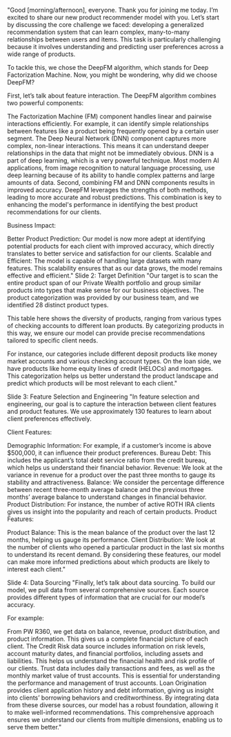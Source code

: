 "Good [morning/afternoon], everyone. Thank you for joining me today. I’m excited to share our new product recommender model with you. Let’s start by discussing the core challenge we faced: developing a generalized recommendation system that can learn complex, many-to-many relationships between users and items. This task is particularly challenging because it involves understanding and predicting user preferences across a wide range of products.

To tackle this, we chose the DeepFM algorithm, which stands for Deep Factorization Machine. Now, you might be wondering, why did we choose DeepFM?

First, let’s talk about feature interaction. The DeepFM algorithm combines two powerful components:

The Factorization Machine (FM) component handles linear and pairwise interactions efficiently. For example, it can identify simple relationships between features like a product being frequently opened by a certain user segment.
The Deep Neural Network (DNN) component captures more complex, non-linear interactions. This means it can understand deeper relationships in the data that might not be immediately obvious. DNN is a part of deep learning, which is a very powerful technique. Most modern AI applications, from image recognition to natural language processing, use deep learning because of its ability to handle complex patterns and large amounts of data.
Second, combining FM and DNN components results in improved accuracy. DeepFM leverages the strengths of both methods, leading to more accurate and robust predictions. This combination is key to enhancing the model's performance in identifying the best product recommendations for our clients.

Business Impact:

Better Product Prediction: Our model is now more adept at identifying potential products for each client with improved accuracy, which directly translates to better service and satisfaction for our clients.
Scalable and Efficient: The model is capable of handling large datasets with many features. This scalability ensures that as our data grows, the model remains effective and efficient."
Slide 2: Target Definition
"Our target is to scan the entire product span of our Private Wealth portfolio and group similar products into types that make sense for our business objectives. The product categorization was provided by our business team, and we identified 28 distinct product types.

This table here shows the diversity of products, ranging from various types of checking accounts to different loan products. By categorizing products in this way, we ensure our model can provide precise recommendations tailored to specific client needs.

For instance, our categories include different deposit products like money market accounts and various checking account types. On the loan side, we have products like home equity lines of credit (HELOCs) and mortgages. This categorization helps us better understand the product landscape and predict which products will be most relevant to each client."

Slide 3: Feature Selection and Engineering
"In feature selection and engineering, our goal is to capture the interaction between client features and product features. We use approximately 130 features to learn about client preferences effectively.

Client Features:

Demographic Information: For example, if a customer’s income is above $500,000, it can influence their product preferences.
Bureau Debt: This includes the applicant’s total debt service ratio from the credit bureau, which helps us understand their financial behavior.
Revenue: We look at the variance in revenue for a product over the past three months to gauge its stability and attractiveness.
Balance: We consider the percentage difference between recent three-month average balance and the previous three months’ average balance to understand changes in financial behavior.
Product Distribution: For instance, the number of active ROTH IRA clients gives us insight into the popularity and reach of certain products.
Product Features:

Product Balance: This is the mean balance of the product over the last 12 months, helping us gauge its performance.
Client Distribution: We look at the number of clients who opened a particular product in the last six months to understand its recent demand.
By considering these features, our model can make more informed predictions about which products are likely to interest each client."

Slide 4: Data Sourcing
"Finally, let’s talk about data sourcing. To build our model, we pull data from several comprehensive sources. Each source provides different types of information that are crucial for our model’s accuracy.

For example:

From PW R360, we get data on balance, revenue, product distribution, and product information. This gives us a complete financial picture of each client.
The Credit Risk data source includes information on risk levels, account maturity dates, and financial portfolios, including assets and liabilities. This helps us understand the financial health and risk profile of our clients.
Trust data includes daily transactions and fees, as well as the monthly market value of trust accounts. This is essential for understanding the performance and management of trust accounts.
Loan Origination provides client application history and debt information, giving us insight into clients’ borrowing behaviors and creditworthiness.
By integrating data from these diverse sources, our model has a robust foundation, allowing it to make well-informed recommendations. This comprehensive approach ensures we understand our clients from multiple dimensions, enabling us to serve them better."
